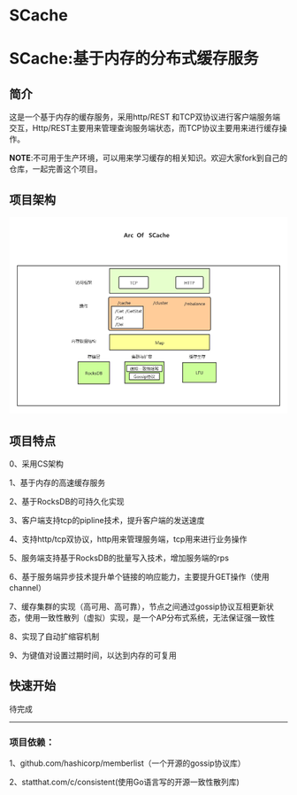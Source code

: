 
# SCache

# SCache:基于内存的分布式缓存服务


## 简介
这是一个基于内存的缓存服务，采用http/REST 和TCP双协议进行客户端服务端交互，Http/REST主要用来管理查询服务端状态，而TCP协议主要用来进行缓存操作。

**NOTE**:不可用于生产环境，可以用来学习缓存的相关知识。欢迎大家fork到自己的仓库，一起完善这个项目。

## 项目架构
![Scache架构](/img/scache.png)
## 项目特点
0、采用CS架构

1、基于内存的高速缓存服务

2、基于RocksDB的可持久化实现

3、客户端支持tcp的pipline技术，提升客户端的发送速度

4、支持http/tcp双协议，http用来管理服务端，tcp用来进行业务操作

5、服务端支持基于RocksDB的批量写入技术，增加服务端的rps

6、基于服务端异步技术提升单个链接的响应能力，主要提升GET操作（使用channel）

7、缓存集群的实现（高可用、高可靠），节点之间通过gossip协议互相更新状态，使用一致性散列（虚拟）实现，是一个AP分布式系统，无法保证强一致性

8、实现了自动扩缩容机制

9、为键值对设置过期时间，以达到内存的可复用

## 快速开始
待完成

---
### 项目依赖：
1、github.com/hashicorp/memberlist（一个开源的gossip协议库）

2、statthat.com/c/consistent(使用Go语言写的开源一致性散列库)
